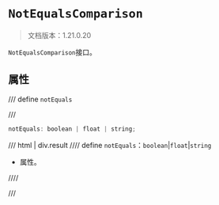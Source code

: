 # `NotEqualsComparison`

> 文档版本：1.21.0.20

`NotEqualsComparison`接口。

## 属性

/// define
`notEquals`


///

```js
notEquals: boolean | float | string;
```

/// html | div.result
//// define
`notEquals`：`boolean`|`float`|`string`

- 属性。


////

///

